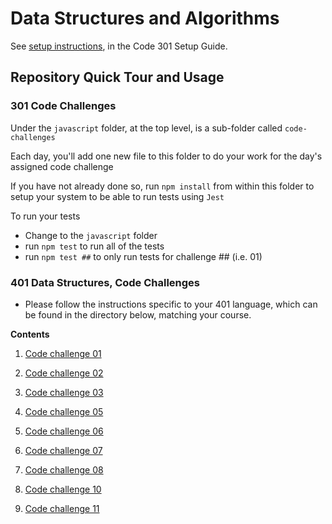 # Data Structures and Algorithms

See [setup instructions](https://codefellows.github.io/setup-guide/code-301/3-code-challenges), in the Code 301 Setup Guide.

## Repository Quick Tour and Usage

### 301 Code Challenges

Under the `javascript` folder, at the top level, is a sub-folder called `code-challenges`

Each day, you'll add one new file to this folder to do your work for the day's assigned code challenge

If you have not already done so, run `npm install` from within this folder to setup your system to be able to run tests using `Jest`

To run your tests

- Change to the `javascript` folder
- run `npm test` to run all of the tests
- run `npm test ##` to only run tests for challenge ## (i.e. 01)

### 401 Data Structures, Code Challenges

- Please follow the instructions specific to your 401 language, which can be found in the directory below, matching your course.

**Contents**

1. [Code challenge 01](./401-code-challenges/cc_documentation/code-challenge01.md)

2. [Code challenge 02](./401-code-challenges/cc_documentation/code-challenge02.md)

3. [Code challenge 03](./401-code-challenges/cc_documentation/code-challenge03.md)

4. [Code challenge 05](./401-code-challenges/cc_documentation/code-challenge05.md)

5. [Code challenge 06](./401-code-challenges/cc_documentation/code-challenge06.md)

6. [Code challenge 07](./401-code-challenges/cc_documentation/code-challenge07.md)

7. [Code challenge 08](./401-code-challenges/cc_documentation/code-challenge08.md)

8. [Code challenge 10](./401-code-challenges/cc_documentation/code-challenge10.md)

9. [Code challenge 11](./401-code-challenges/cc_documentation/code-challenge11.md)
